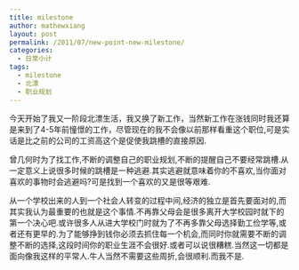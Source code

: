 ```yaml
---
title: milestone
author: mathewxiang
layout: post
permalink: /2011/07/new-point-new-milestone/
categories:
  - 日常小计
tags:
  - milestone
  - 北漂
  - 职业规划
---
```

今天开始了我又一阶段北漂生活，我又换了新工作，当然新工作在涨钱同时我还算是来到了4-5年前憧憬的工作，尽管现在的我不会像以前那样看重这个职位,可是实话是比之前的公司的工资高这个是促使我跳槽的直接原因.

曾几何时为了找工作,不断的调整自己的职业规划,不断的提醒自己不要经常跳槽.从一定意义上说很多时候的跳槽是一种逃避.其实逃避就意味着你的不喜欢,当你面对喜欢的事物时会逃避吗?可是找到一个喜欢的又是很等艰难.

从一个学校出来的人到一个社会人转变的过程中间,经济的独立是首先要面对的,而其实我认为最重要的也就是这个事情.不再靠父母会是很多离开大学校园时就下的第一个决心吧.或许很多人从进大学校门时就为了不再多靠父母选择勤工俭学等,或者还有更早的.为了能够挣到钱你必须去抓住每一个机会,而同时你就需要不断的调整不断的选择,这段时间你的职业生涯不会很好.或者可以说很糟糕.当然这一切都是面向像我这样的平常人.牛人当然不需要这些周折,会很顺利.而我不是.

 